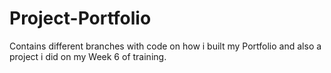 # Project-Portfolio 
Contains different branches with code on how i built my Portfolio and also a project i did on my Week 6 of training. 
